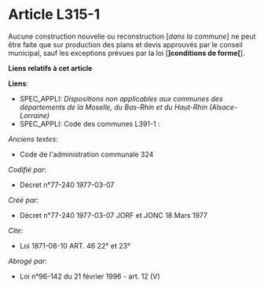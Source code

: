 # Article L315-1

Aucune construction nouvelle ou reconstruction [*dans la commune*] ne peut être faite que sur production des plans et devis
approuvés par le conseil municipal, sauf les exceptions prévues par la loi [**]conditions de forme[**].

**Liens relatifs à cet article**

**Liens**:

  - SPEC_APPLI: *Dispositions non applicables aux communes des départements de la Moselle, du Bas-Rhin et du Haut-Rhin (Alsace-Lorraine)*
  - SPEC_APPLI: Code des communes L391-1 :

_Anciens textes_:

  - Code de l'administration communale 324

_Codifié par_:

  - Décret n°77-240 1977-03-07

_Créé par_:

  - Décret n°77-240 1977-03-07 JORF et JONC 18 Mars 1977

_Cite_:

  - Loi   1871-08-10 ART. 46 22° et 23°

_Abrogé par_:

  - Loi n°96-142 du 21 février 1996 - art. 12 (V)
